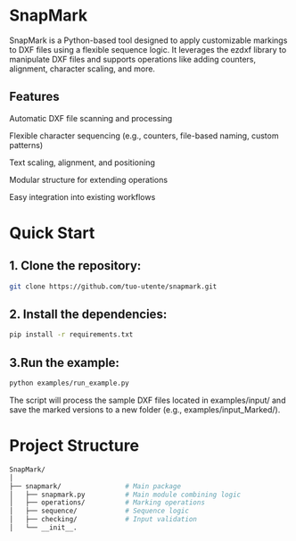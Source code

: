 # SnapMark
SnapMark is a Python-based tool designed to apply customizable markings to DXF files using a flexible sequence logic. It leverages the ezdxf library to manipulate DXF files and supports operations like adding counters, alignment, character scaling, and more.

## Features
Automatic DXF file scanning and processing

Flexible character sequencing (e.g., counters, file-based naming, custom patterns)

Text scaling, alignment, and positioning

Modular structure for extending operations

Easy integration into existing workflows

# Quick Start
## 1. Clone the repository:

```bash
git clone https://github.com/tuo-utente/snapmark.git
```
## 2. Install the dependencies:


```bash
pip install -r requirements.txt
```
## 3.Run the example:

```bash
python examples/run_example.py
```
The script will process the sample DXF files located in examples/input/ and save the marked versions to a new folder (e.g., examples/input_Marked/).

# Project Structure
```bash
SnapMark/
│
├── snapmark/                # Main package
│   ├── snapmark.py          # Main module combining logic
│   ├── operations/          # Marking operations
│   ├── sequence/            # Sequence logic
│   ├── checking/            # Input validation
│   └── __init__.
```

